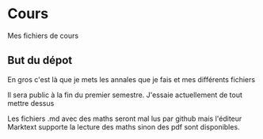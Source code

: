 # Cours

Mes fichiers de cours

## But du dépot

En gros c'est là que je mets les annales que je fais et mes différents fichiers

Il sera public à la fin du premier semestre. J'essaie actuellement de tout mettre dessus

Les fichiers .md avec des maths seront mal lus par github mais l'éditeur Marktext supporte la lecture des maths sinon des pdf sont disponibles.
